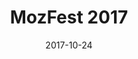 ---
title: MozFest 2017
date: 2017-10-24
caption: "Base: LA Colors Circuits, glitter: Sinful Colors Frenzy"
img: /images/nails/mozfest-2017.jpg
---